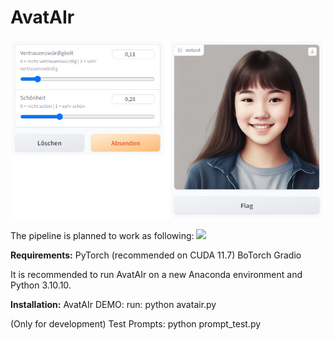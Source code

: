 # AvatAIr

![AvatAIr Pipeline](/Documentation/picture/program.png)

The pipeline is planned to work as following:
<img src="https://Documentation/picture/pipeline.png" width="100">

**Requirements:**
PyTorch (recommended on CUDA 11.7)
BoTorch
Gradio

It is recommended to run AvatAIr on a new Anaconda environment and Python 3.10.10.

**Installation:**
AvatAIr DEMO:
run: python avatair.py

(Only for development) Test Prompts:
python prompt_test.py
